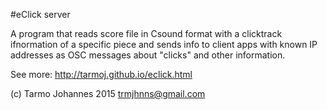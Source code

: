 #eClick server

A program that reads score file in Csound format with a clicktrack ifnormation of a specific piece  and sends info to client apps with known IP addresses as OSC messages about "clicks" and other information.

See more: <http://tarmoj.github.io/eclick.html>

(c) Tarmo Johannes 2015 trmjhnns@gmail.com
